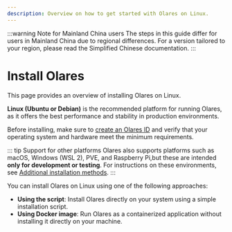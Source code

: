 ```yaml
---
description: Overview on how to get started with Olares on Linux.
---
```

:::warning Note for Mainland China users
The steps in this guide differ for users in Mainland China due to regional differences. For a version tailored to your region, please read the Simplified Chinese documentation.
:::
# Install Olares

This page provides an overview of installing Olares on Linux.

**Linux (Ubuntu or Debian)** is the recommended platform for running Olares, as it offers the best performance and stability in production environments.

Before installing, make sure to [create an Olares ID](create-olares-id.md) and verify that your operating system and hardware meet the minimum requirements.

::: tip Support for other platforms
Olares also supports platforms such as macOS, Windows (WSL 2), PVE, and Raspberry Pi,but these are intended **only for development or testing**. For instructions on these environments, see [Additional installation methods](/developer/install/additional-installation-methods).
:::

You can install Olares on Linux using one of the following approaches:

- **Using the script**: Install Olares directly on your system using a simple installation script.
- **Using Docker image**: Run Olares as a containerized application without installing it directly on your machine.

<!--@include: ./installation-troubleshooting.md{4,9}-->